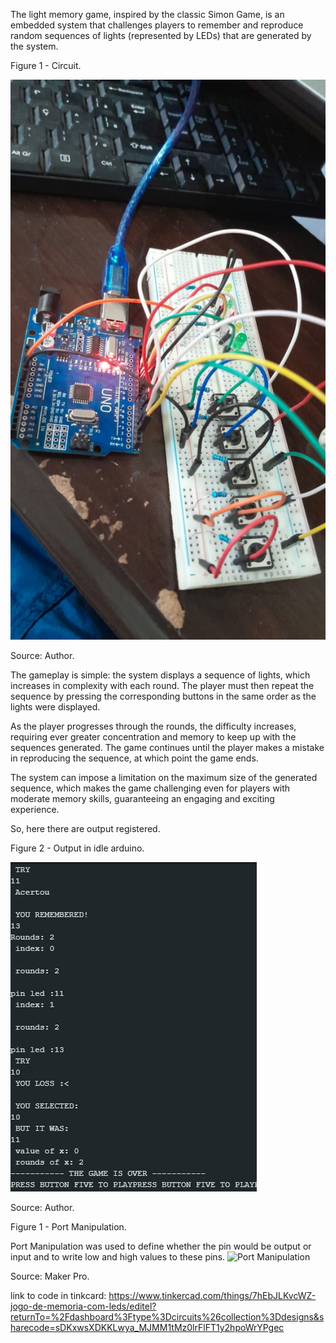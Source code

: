The light memory game, inspired by the classic Simon Game, is an embedded system that challenges players to remember and reproduce random sequences of lights (represented by LEDs) that are generated by the system.

Figure 1 - Circuit.

![Circuit](https://github.com/renansaraivaifpb/Sistema_embarcados/blob/main/3f15976d-1a22-4531-8ad4-141cf25526ff.jfif)

Source: Author.

The gameplay is simple: the system displays a sequence of lights, which increases in complexity with each round. The player must then repeat the sequence by pressing the corresponding buttons in the same order as the lights were displayed.

As the player progresses through the rounds, the difficulty increases, requiring ever greater concentration and memory to keep up with the sequences generated. The game continues until the player makes a mistake in reproducing the sequence, at which point the game ends.

The system can impose a limitation on the maximum size of the generated sequence, which makes the game challenging even for players with moderate memory skills, guaranteeing an engaging and exciting experience.

So, here there are output registered.

Figure 2 - Output in idle arduino.

![Output](https://github.com/renansaraivaifpb/Sistema_embarcados/blob/main/output.png)

Source: Author.

Figure 1 - Port Manipulation.

Port Manipulation was used to define whether the pin would be output or input and to write low and high values to these pins.
![Port Manipulation](https://maker.pro/storage/LrBD9qh/LrBD9qhxZRyZEJTMX1i4uhxzS7feOc9yLRPP4hkN.png)

Source: Maker Pro.

link to code in tinkcard: https://www.tinkercad.com/things/7hEbJLKvcWZ-jogo-de-memoria-com-leds/editel?returnTo=%2Fdashboard%3Ftype%3Dcircuits%26collection%3Ddesigns&sharecode=sDKxwsXDKKLwya_MJMM1tMz0lrFlFT1y2hpoWrYPgec
